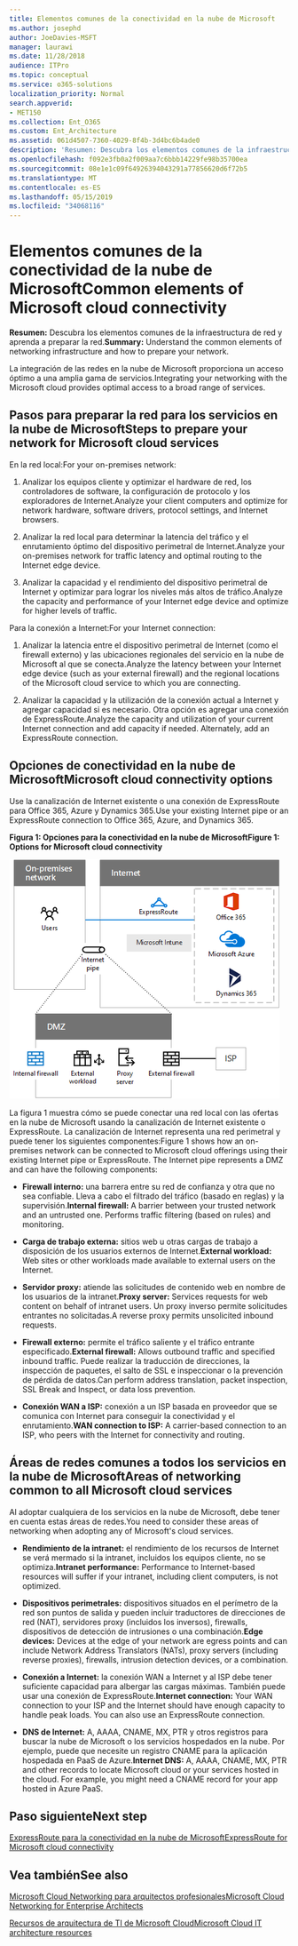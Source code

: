 ```yaml
---
title: Elementos comunes de la conectividad en la nube de Microsoft
ms.author: josephd
author: JoeDavies-MSFT
manager: laurawi
ms.date: 11/28/2018
audience: ITPro
ms.topic: conceptual
ms.service: o365-solutions
localization_priority: Normal
search.appverid:
- MET150
ms.collection: Ent_O365
ms.custom: Ent_Architecture
ms.assetid: 061d4507-7360-4029-8f4b-3d4bc6b4ade0
description: 'Resumen: Descubra los elementos comunes de la infraestructura de red y aprenda a preparar la red.'
ms.openlocfilehash: f092e3fb0a2f009aa7c6bbb14229fe98b35700ea
ms.sourcegitcommit: 08e1e1c09f64926394043291a77856620d6f72b5
ms.translationtype: MT
ms.contentlocale: es-ES
ms.lasthandoff: 05/15/2019
ms.locfileid: "34068116"
---
```

# <a name="common-elements-of-microsoft-cloud-connectivity"></a><span data-ttu-id="a59c5-103">Elementos comunes de la conectividad de la nube de Microsoft</span><span class="sxs-lookup"><span data-stu-id="a59c5-103">Common elements of Microsoft cloud connectivity</span></span>

 <span data-ttu-id="a59c5-104">**Resumen:** Descubra los elementos comunes de la infraestructura de red y aprenda a preparar la red.</span><span class="sxs-lookup"><span data-stu-id="a59c5-104">**Summary:** Understand the common elements of networking infrastructure and how to prepare your network.</span></span>
  
<span data-ttu-id="a59c5-105">La integración de las redes en la nube de Microsoft proporciona un acceso óptimo a una amplia gama de servicios.</span><span class="sxs-lookup"><span data-stu-id="a59c5-105">Integrating your networking with the Microsoft cloud provides optimal access to a broad range of services.</span></span>
  
## <a name="steps-to-prepare-your-network-for-microsoft-cloud-services"></a><span data-ttu-id="a59c5-106">Pasos para preparar la red para los servicios en la nube de Microsoft</span><span class="sxs-lookup"><span data-stu-id="a59c5-106">Steps to prepare your network for Microsoft cloud services</span></span>
<span data-ttu-id="a59c5-107"><a name="steps"> </a></span><span class="sxs-lookup"><span data-stu-id="a59c5-107"></span></span>

<span data-ttu-id="a59c5-108">En la red local:</span><span class="sxs-lookup"><span data-stu-id="a59c5-108">For your on-premises network:</span></span>
  
1. <span data-ttu-id="a59c5-109">Analizar los equipos cliente y optimizar el hardware de red, los controladores de software, la configuración de protocolo y los exploradores de Internet.</span><span class="sxs-lookup"><span data-stu-id="a59c5-109">Analyze your client computers and optimize for network hardware, software drivers, protocol settings, and Internet browsers.</span></span>
    
2. <span data-ttu-id="a59c5-110">Analizar la red local para determinar la latencia del tráfico y el enrutamiento óptimo del dispositivo perimetral de Internet.</span><span class="sxs-lookup"><span data-stu-id="a59c5-110">Analyze your on-premises network for traffic latency and optimal routing to the Internet edge device.</span></span>
    
3. <span data-ttu-id="a59c5-111">Analizar la capacidad y el rendimiento del dispositivo perimetral de Internet y optimizar para lograr los niveles más altos de tráfico.</span><span class="sxs-lookup"><span data-stu-id="a59c5-111">Analyze the capacity and performance of your Internet edge device and optimize for higher levels of traffic.</span></span>
    
<span data-ttu-id="a59c5-112">Para la conexión a Internet:</span><span class="sxs-lookup"><span data-stu-id="a59c5-112">For your Internet connection:</span></span>
  
1. <span data-ttu-id="a59c5-113">Analizar la latencia entre el dispositivo perimetral de Internet (como el firewall externo) y las ubicaciones regionales del servicio en la nube de Microsoft al que se conecta.</span><span class="sxs-lookup"><span data-stu-id="a59c5-113">Analyze the latency between your Internet edge device (such as your external firewall) and the regional locations of the Microsoft cloud service to which you are connecting.</span></span>
    
2. <span data-ttu-id="a59c5-p101">Analizar la capacidad y la utilización de la conexión actual a Internet y agregar capacidad si es necesario. Otra opción es agregar una conexión de ExpressRoute.</span><span class="sxs-lookup"><span data-stu-id="a59c5-p101">Analyze the capacity and utilization of your current Internet connection and add capacity if needed. Alternately, add an ExpressRoute connection.</span></span>
    
## <a name="microsoft-cloud-connectivity-options"></a><span data-ttu-id="a59c5-116">Opciones de conectividad en la nube de Microsoft</span><span class="sxs-lookup"><span data-stu-id="a59c5-116">Microsoft cloud connectivity options</span></span>
<span data-ttu-id="a59c5-117"><a name="steps"> </a></span><span class="sxs-lookup"><span data-stu-id="a59c5-117"></span></span>

<span data-ttu-id="a59c5-118">Use la canalización de Internet existente o una conexión de ExpressRoute para Office 365, Azure y Dynamics 365.</span><span class="sxs-lookup"><span data-stu-id="a59c5-118">Use your existing Internet pipe or an ExpressRoute connection to Office 365, Azure, and Dynamics 365.</span></span>
  
<span data-ttu-id="a59c5-119">**Figura 1: Opciones para la conectividad en la nube de Microsoft**</span><span class="sxs-lookup"><span data-stu-id="a59c5-119">**Figure 1: Options for Microsoft cloud connectivity**</span></span>

![Figura 1:  Opciones para la conectividad en la nube de Microsoft](media/Network-Poster/CommonElements.png)

  
<span data-ttu-id="a59c5-p102">La figura 1 muestra cómo se puede conectar una red local con las ofertas en la nube de Microsoft usando la canalización de Internet existente o ExpressRoute. La canalización de Internet representa una red perimetral y puede tener los siguientes componentes:</span><span class="sxs-lookup"><span data-stu-id="a59c5-p102">Figure 1 shows how an on-premises network can be connected to Microsoft cloud offerings using their existing Internet pipe or ExpressRoute. The Internet pipe represents a DMZ and can have the following components:</span></span>
  
- <span data-ttu-id="a59c5-p103">**Firewall interno:** una barrera entre su red de confianza y otra que no sea confiable. Lleva a cabo el filtrado del tráfico (basado en reglas) y la supervisión.</span><span class="sxs-lookup"><span data-stu-id="a59c5-p103">**Internal firewall:** A barrier between your trusted network and an untrusted one. Performs traffic filtering (based on rules) and monitoring.</span></span>
    
- <span data-ttu-id="a59c5-125">**Carga de trabajo externa:** sitios web u otras cargas de trabajo a disposición de los usuarios externos de Internet.</span><span class="sxs-lookup"><span data-stu-id="a59c5-125">**External workload:** Web sites or other workloads made available to external users on the Internet.</span></span>
    
- <span data-ttu-id="a59c5-126">**Servidor proxy:** atiende las solicitudes de contenido web en nombre de los usuarios de la intranet.</span><span class="sxs-lookup"><span data-stu-id="a59c5-126">**Proxy server:** Services requests for web content on behalf of intranet users.</span></span> <span data-ttu-id="a59c5-127">Un proxy inverso permite solicitudes entrantes no solicitadas.</span><span class="sxs-lookup"><span data-stu-id="a59c5-127">A reverse proxy permits unsolicited inbound requests.</span></span>
    
- <span data-ttu-id="a59c5-128">**Firewall externo:** permite el tráfico saliente y el tráfico entrante especificado.</span><span class="sxs-lookup"><span data-stu-id="a59c5-128">**External firewall:** Allows outbound traffic and specified inbound traffic.</span></span> <span data-ttu-id="a59c5-129">Puede realizar la traducción de direcciones, la inspección de paquetes, el salto de SSL e inspeccionar o la prevención de pérdida de datos.</span><span class="sxs-lookup"><span data-stu-id="a59c5-129">Can perform address translation, packet inspection, SSL Break and Inspect, or data loss prevention.</span></span>
    
- <span data-ttu-id="a59c5-130">**Conexión WAN a ISP:** conexión a un ISP basada en proveedor que se comunica con Internet para conseguir la conectividad y el enrutamiento.</span><span class="sxs-lookup"><span data-stu-id="a59c5-130">**WAN connection to ISP:** A carrier-based connection to an ISP, who peers with the Internet for connectivity and routing.</span></span>
    
## <a name="areas-of-networking-common-to-all-microsoft-cloud-services"></a><span data-ttu-id="a59c5-131">Áreas de redes comunes a todos los servicios en la nube de Microsoft</span><span class="sxs-lookup"><span data-stu-id="a59c5-131">Areas of networking common to all Microsoft cloud services</span></span>
<span data-ttu-id="a59c5-132"><a name="steps"> </a></span><span class="sxs-lookup"><span data-stu-id="a59c5-132"></span></span>

<span data-ttu-id="a59c5-133">Al adoptar cualquiera de los servicios en la nube de Microsoft, debe tener en cuenta estas áreas de redes.</span><span class="sxs-lookup"><span data-stu-id="a59c5-133">You need to consider these areas of networking when adopting any of Microsoft's cloud services.</span></span>
  
- <span data-ttu-id="a59c5-134">**Rendimiento de la intranet:** el rendimiento de los recursos de Internet se verá mermado si la intranet, incluidos los equipos cliente, no se optimiza.</span><span class="sxs-lookup"><span data-stu-id="a59c5-134">**Intranet performance:** Performance to Internet-based resources will suffer if your intranet, including client computers, is not optimized.</span></span>
    
- <span data-ttu-id="a59c5-135">**Dispositivos perimetrales:** dispositivos situados en el perímetro de la red son puntos de salida y pueden incluir traductores de direcciones de red (NAT), servidores proxy (incluidos los inversos), firewalls, dispositivos de detección de intrusiones o una combinación.</span><span class="sxs-lookup"><span data-stu-id="a59c5-135">**Edge devices:** Devices at the edge of your network are egress points and can include Network Address Translators (NATs), proxy servers (including reverse proxies), firewalls, intrusion detection devices, or a combination.</span></span>
    
- <span data-ttu-id="a59c5-p106">**Conexión a Internet:** la conexión WAN a Internet y al ISP debe tener suficiente capacidad para albergar las cargas máximas. También puede usar una conexión de ExpressRoute.</span><span class="sxs-lookup"><span data-stu-id="a59c5-p106">**Internet connection:** Your WAN connection to your ISP and the Internet should have enough capacity to handle peak loads. You can also use an ExpressRoute connection.</span></span>
    
- <span data-ttu-id="a59c5-p107">**DNS de Internet:** A, AAAA, CNAME, MX, PTR y otros registros para buscar la nube de Microsoft o los servicios hospedados en la nube. Por ejemplo, puede que necesite un registro CNAME para la aplicación hospedada en PaaS de Azure.</span><span class="sxs-lookup"><span data-stu-id="a59c5-p107">**Internet DNS:** A, AAAA, CNAME, MX, PTR and other records to locate Microsoft cloud or your services hosted in the cloud. For example, you might need a CNAME record for your app hosted in Azure PaaS.</span></span>
    

## <a name="next-step"></a><span data-ttu-id="a59c5-140">Paso siguiente</span><span class="sxs-lookup"><span data-stu-id="a59c5-140">Next step</span></span>

[<span data-ttu-id="a59c5-141">ExpressRoute para la conectividad en la nube de Microsoft</span><span class="sxs-lookup"><span data-stu-id="a59c5-141">ExpressRoute for Microsoft cloud connectivity</span></span>](expressroute-for-microsoft-cloud-connectivity.md)

## <a name="see-also"></a><span data-ttu-id="a59c5-142">Vea también</span><span class="sxs-lookup"><span data-stu-id="a59c5-142">See also</span></span>

<span data-ttu-id="a59c5-143"><a name="steps"> </a></span><span class="sxs-lookup"><span data-stu-id="a59c5-143"></span></span>

[<span data-ttu-id="a59c5-144">Microsoft Cloud Networking para arquitectos profesionales</span><span class="sxs-lookup"><span data-stu-id="a59c5-144">Microsoft Cloud Networking for Enterprise Architects</span></span>](microsoft-cloud-networking-for-enterprise-architects.md)
  
[<span data-ttu-id="a59c5-145">Recursos de arquitectura de TI de Microsoft Cloud</span><span class="sxs-lookup"><span data-stu-id="a59c5-145">Microsoft Cloud IT architecture resources</span></span>](microsoft-cloud-it-architecture-resources.md)



